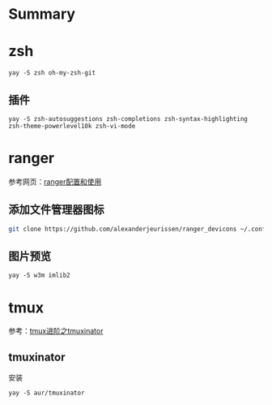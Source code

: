 # Summary

# zsh
```
yay -S zsh oh-my-zsh-git
```
## 插件
```
yay -S zsh-autosuggestions zsh-completions zsh-syntax-highlighting zsh-theme-powerlevel10k zsh-vi-mode
```

# ranger
参考网页：[ranger配置和使用](https://www.zssnp.top/2021/06/03/ranger/#%E6%B7%BB%E5%8A%A0%E6%96%87%E4%BB%B6%E7%AE%A1%E7%90%86%E5%99%A8%E5%9B%BE%E6%A0%87)

## 添加文件管理器图标
```bash
git clone https://github.com/alexanderjeurissen/ranger_devicons ~/.config/ranger/plugins/ranger_devicons
```
## 图片预览
```
yay -S w3m imlib2
```


# tmux
参考：[tmux进阶之tmuxinator](https://www.jianshu.com/p/49b70f705acf)
## tmuxinator
安装
```
yay -S aur/tmuxinator
```
